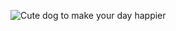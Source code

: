 ![Cute dog to make your day happier](https://www.google.com/url?sa=i&url=https%3A%2F%2Fwww.bhg.com%2Fpets%2Fdogs%2Fdog-names%2Fcute-dog-names%2F&psig=AOvVaw3bpvPXuk-62DwRIR0RAczo&ust=1623342047218000&source=images&cd=vfe&ved=0CAIQjRxqFwoTCIiJnMv6ivECFQAAAAAdAAAAABAD)
